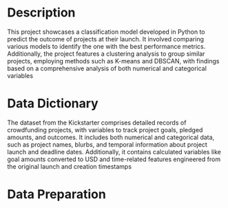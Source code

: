 # Description 
This project showcases a classification model developed in Python to predict the outcome of projects at their launch. It involved comparing various models to identify the one with the best performance metrics. Additionally, the project features a clustering analysis to group similar projects, employing methods such as K-means and DBSCAN, with findings based on a comprehensive analysis of both numerical and categorical variables

# Data Dictionary
The dataset from the Kickstarter comprises detailed records of crowdfunding projects, with variables to track project goals, pledged amounts, and outcomes. It includes both numerical and categorical data, such as project names, blurbs, and temporal information about project launch and deadline dates. Additionally, it contains calculated variables like goal amounts converted to USD and time-related features engineered from the original launch and creation timestamps
# Data Preparation
